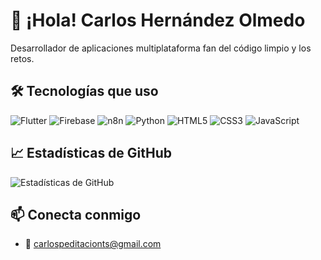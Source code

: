 # 👋 ¡Hola! Carlos Hernández Olmedo

Desarrollador de aplicaciones multiplataforma fan del código limpio y los retos.

## 🛠️ Tecnologías que uso
![Flutter](https://img.shields.io/badge/-Flutter-02569B?logo=flutter&logoColor=white)
![Firebase](https://img.shields.io/badge/-Firebase-FFCA28?logo=firebase&logoColor=black)
![n8n](https://img.shields.io/badge/-n8n-ef683c?logo=n8n&logoColor=white)
![Python](https://img.shields.io/badge/-Python-3776AB?logo=python&logoColor=white)
![HTML5](https://img.shields.io/badge/-HTML5-E34F26?logo=html5&logoColor=white)
![CSS3](https://img.shields.io/badge/-CSS3-1572B6?logo=css3)
![JavaScript](https://img.shields.io/badge/-JavaScript-F7DF1E?logo=javascript&logoColor=black)

## 📈 Estadísticas de GitHub
![Estadísticas de GitHub](https://github-readme-stats.vercel.app/api?username=tu-usuario&show_icons=true&theme=radical)

## 📫 Conecta conmigo
- 📧 carlospeditacionts@gmail.com
